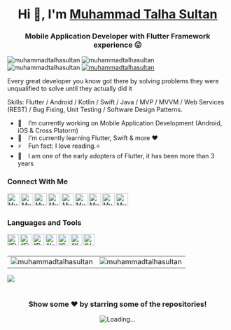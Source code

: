 <h1 align="center"> Hi 👋, I'm <a href="https://talhasultan.dev">Muhammad Talha Sultan</a></h1>
<h3 align="center">Mobile Application Developer with Flutter Framework experience 😜</h3>

<div class="row">
    <img src="https://img.shields.io/github/followers/muhammadtalhasultan?label=Github%20followers&style=for-the-badge" alt="muhammadtalhasultan" />
    <img src="https://img.shields.io/github/stars/muhammadtalhasultan?label=Github%20stars&style=for-the-badge" alt="muhammadtalhasultan" />
    <img  src="https://komarev.com/ghpvc/?username=muhammadtalhasultan&label=Profile Views&color=blue&style=for-the-badge" alt="muhammadtalhasultan" />
    <a href="https://www.linkedin.com/in/muhammadtalhasultan/"><img src="https://img.shields.io/badge/-CONNECT-blue?style=for-the-badge&logo=Linkedin&link=https://www.linkedin.com/in/muhammadtalhasultan/" alt="muhammadtalhasultan" /> </a>
</div>

Every great developer you know got there by solving problems they were unqualified to solve until they actually did it

Skills: Flutter / Android / Kotlin / Swift / Java / MVP / MVVM / Web Services (REST) / Bug Fixing, Unit Testing / Software Design Patterns.

- 🔭 &ensp; I’m currently working on Mobile Application Development (Android, iOS & Cross Platorm)
- 🌱 &ensp; I'm currently learning Flutter, Swift & more ❤️
- ⚡ &ensp; Fun fact: I love reading.⭐
- 🗿 &ensp;  I am one of the early adopters of Flutter, it has been more than 3 years 

### Connect With Me

[<img align="left" alt="Muhammad Talha Sultan | Website" width="28px" src="https://firebasestorage.googleapis.com/v0/b/web-johannesmilke.appspot.com/o/other%2Fsocial%2Fwebsite.png?alt=media" />][website]
[<img align="left" alt="Muhammad Talha Sultan | Gmail" width="28px" src="https://www.vectorlogo.zone/logos/gmail/gmail-tile.svg" />][mail]
[<img align="left" alt="Muhammad Talha Sultan | YouTube" width="28px" src="https://www.vectorlogo.zone/logos/youtube/youtube-tile.svg" />][youtube]
[<img align="left" alt="Muhammad Talha Sultan | Twitter" width="28px" src="https://www.vectorlogo.zone/logos/twitter/twitter-tile.svg" />][twitter]
[<img align="left" alt="Muhammad Talha Sultan | LinkedIn" width="28px" src="https://www.vectorlogo.zone/logos/linkedin/linkedin-tile.svg" />][linkedin]
[<img align="left" alt="Muhammad Talha Sultan | Instagram" width="28px" src="https://www.vectorlogo.zone/logos/instagram/instagram-tile.svg" />][instagram]
[<img align="left" alt="Muhammad Talha Sultan | Facebook" width="28px" src="https://www.vectorlogo.zone/logos/facebook/facebook-tile.svg" />][facebook]
[<img align="left" alt="Muhammad Talha Sultan | Medium" width="28px" src="https://www.vectorlogo.zone/logos/medium/medium-tile.svg" />][medium]
[<img align="left" alt="Muhammad Talha Sultan | Gmail" width="28px" src="https://www.vectorlogo.zone/logos/whatsapp/whatsapp-tile.svg" />][whatsapp]

<br />
<br />

### Languages and Tools

[<img align="left" alt=“Flutter” width="26px" src="https://www.vectorlogo.zone/logos/flutterio/flutterio-icon.svg" />][flutter]
[<img align="left" alt=“Firebase” width="26px" src="https://www.vectorlogo.zone/logos/firebase/firebase-icon.svg" />][firebase]
[<img align="left" alt=“Dart” width="26px" src="https://www.vectorlogo.zone/logos/dartlang/dartlang-icon.svg" />][dart]
[<img align="left" alt=“Java” width="26px" src="https://www.vectorlogo.zone/logos/java/java-icon.svg" />][java]
[<img align="left" alt=“Swift” width="26px" src="https://www.vectorlogo.zone/logos/swift/swift-icon.svg" />][swift]
[<img align="left" alt=“Kotlin” width="26px" src="https://www.vectorlogo.zone/logos/kotlinlang/kotlinlang-icon.svg" />][kotlin]
[<img align="left" alt=“VSCode” width="26px" src="https://www.vectorlogo.zone/logos/visualstudio_code/visualstudio_code-icon.svg" />][vscode]

<br />
<br />

<table cellspacing="0" cellpadding="0" style="border:none;">
  <tr>
    <td>
      <img align="center" src="https://github-readme-stats.vercel.app/api?username=muhammadtalhasultan&show_icons=true&locale=en" alt="muhammadtalhasultan" />
    </td>
    <td>
      <img align="center" src="https://github-readme-streak-stats.herokuapp.com/?user=muhammadtalhasultan&" alt="muhammadtalhasultan" />
    </td>
   </tr>
</table>
<!-- <table cellspacing="0" cellpadding="0" style="border:none;">
  <tr>
    <td>
      <img align="center" src="https://activity-graph.herokuapp.com/graph?username=muhammadtalhasultan" alt="Talha's github stats"/>    
    </td> 
   </tr>
</table> -->

<a href="https://github.com/muhammadtalhasultan">
  <img align="center" src="https://github-readme-stats.vercel.app/api/top-langs/?username=muhammadtalhasultan&theme=light&hide_langs_below=1" />
</a>

<br />
<br />

<div align="center">

### Show some ❤️ by starring some of the repositories!

<img align="center" src = "https://profile-counter.glitch.me/muhammadtalhasultan/count.svg" alt ="Loading...">
</div>

<br />
<br />

[website]: https://talhasultan.dev
[whatsapp]: https://wa.me/923055573634
[mail]: mailto:mail@talhasultan.dev
[twitter]: https://twitter.com/talhasultandev
[youtube]: https://www.youtube.com/muhammadtalhasultan
[linkedin]: https://linkedin.com/in/muhammadtalhasultan
[github]: https://github.com/muhammadtalhasultan
[instagram]: https://www.instagram.com/talhasultandev
[facebook]: https://www.facebook.com/TalhaSultanDev
[medium]: https://medium.com/@muhammadtalhasultan
[flutter]: https://flutter.dev
[dart]: https://dart.dev
[vscode]: https://code.visualstudio.com
[firebase]: https://firebase.google.com
[java]: https://www.java.com/en/
[swift]: https://developer.apple.com/swift/
[kotlin]: https://kotlinlang.org
